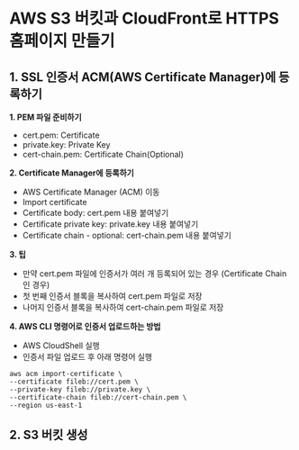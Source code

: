 # AWS S3 버킷과 CloudFront로 HTTPS 홈페이지 만들기

## 1. SSL 인증서 ACM(AWS Certificate Manager)에 등록하기

**1. PEM 파일 준비하기**
- cert.pem: Certificate
- private.key: Private Key
- cert-chain.pem: Certificate Chain(Optional)
  
**2. Certificate Manager에 등록하기**
- AWS Certificate Manager (ACM) 이동
- Import certificate
- Certificate body: cert.pem 내용 붙여넣기
- Certificate private key: private.key 내용 붙여넣기
- Certificate chain - optional: cert-chain.pem 내용 붙여넣기

**3. 팁**
- 만약 cert.pem 파일에 인증서가 여러 개 등록되어 있는 경우 (Certificate Chain인 경우)
- 첫 번째 인증서 블록을 복사하여 cert.pem 파일로 저장
- 나머지 인증서 블록을 복사하여 cert-chain.pem 파일로 저장

**4. AWS CLI 명령어로 인증서 업로드하는 방법**
- AWS CloudShell 실행
- 인증서 파일 업로드 후 아래 명령어 실행

```
aws acm import-certificate \
--certificate fileb://cert.pem \
--private-key fileb://private.key \
--certificate-chain fileb://cert-chain.pem \
--region us-east-1
```

## 2. S3 버킷 생성

